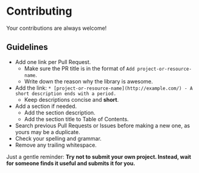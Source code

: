 # Contributing

Your contributions are always welcome!

## Guidelines

* Add one link per Pull Request.
    * Make sure the PR title is in the format of `Add project-or-resource-name`.
    * Write down the reason why the library is awesome.
* Add the link: `* [project-or-resource-name](http://example.com/) - A short description ends with a period.`
    * Keep descriptions concise and **short**.
* Add a section if needed.
    * Add the section description.
    * Add the section title to Table of Contents.
* Search previous Pull Requests or Issues before making a new one, as yours may be a duplicate.
* Check your spelling and grammar.
* Remove any trailing whitespace.
<!-- * Don't mention `Python` in the description as it's implied. -->


Just a gentle reminder: **Try not to submit your own project. Instead, wait for someone finds it useful and submits it for you.**
